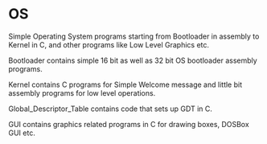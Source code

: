# OS
Simple Operating System programs starting from Bootloader in assembly to Kernel in C, and other programs like Low Level Graphics etc.

Bootloader contains simple 16 bit as well as 32 bit OS bootloader assembly programs.

Kernel contains C programs for Simple Welcome message and little bit assembly programs for low level operations.

Global_Descriptor_Table contains code that sets up GDT in C.

GUI contains graphics related programs in C for drawing boxes, DOSBox GUI etc. 

